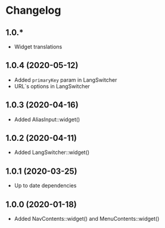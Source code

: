 Changelog
=========

## 1.0.*
 * Widget translations

## 1.0.4 (2020-05-12)
 * Added `primaryKey` param in LangSwitcher
 * URL`s options in LangSwitcher

## 1.0.3 (2020-04-16)
 * Added AliasInput::widget()
 
## 1.0.2 (2020-04-11)
 * Added LangSwitcher::widget()
 
## 1.0.1 (2020-03-25)
 * Up to date dependencies

## 1.0.0 (2020-01-18)
 * Added NavContents::widget() and MenuContents::widget()